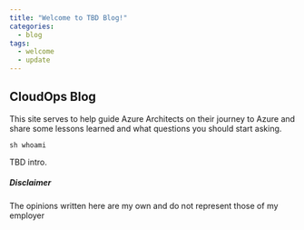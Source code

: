 ```yaml
---
title: "Welcome to TBD Blog!"
categories:
  - blog
tags:
  - welcome
  - update
---
```


## CloudOps Blog
This site serves to help guide Azure Architects on their journey to Azure and share some lessons learned and what questions you should start asking.

    sh whoami
TBD intro.


##### Disclaimer

The opinions written here are my own and do not represent those of my employer